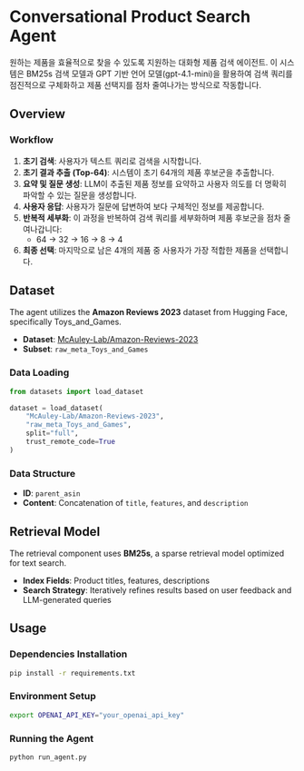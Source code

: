 # Conversational Product Search Agent

원하는 제품을 효율적으로 찾을 수 있도록 지원하는 대화형 제품 검색 에이전트. 이 시스템은 BM25s 검색 모델과 GPT 기반 언어 모델(gpt-4.1-mini)을 활용하여 검색 쿼리를 점진적으로 구체화하고 제품 선택지를 점차 줄여나가는 방식으로 작동합니다.

## Overview

### Workflow

1. **초기 검색**: 사용자가 텍스트 쿼리로 검색을 시작합니다.
2. **초기 결과 추출 (Top-64)**: 시스템이 초기 64개의 제품 후보군을 추출합니다.
3. **요약 및 질문 생성**: LLM이 추출된 제품 정보를 요약하고 사용자 의도를 더 명확히 파악할 수 있는 질문을 생성합니다.
4. **사용자 응답**: 사용자가 질문에 답변하여 보다 구체적인 정보를 제공합니다.
5. **반복적 세부화**: 이 과정을 반복하여 검색 쿼리를 세부화하며 제품 후보군을 점차 줄여나갑니다:
    - 64 → 32 → 16 → 8 → 4
6. **최종 선택**: 마지막으로 남은 4개의 제품 중 사용자가 가장 적합한 제품을 선택합니다.


## Dataset

The agent utilizes the **Amazon Reviews 2023** dataset from Hugging Face, specifically Toys_and_Games.

- **Dataset**: [McAuley-Lab/Amazon-Reviews-2023](https://huggingface.co/datasets/McAuley-Lab/Amazon-Reviews-2023)
- **Subset**: `raw_meta_Toys_and_Games`

### Data Loading

```python
from datasets import load_dataset

dataset = load_dataset(
    "McAuley-Lab/Amazon-Reviews-2023",
    "raw_meta_Toys_and_Games",
    split="full",
    trust_remote_code=True
)
```

### Data Structure

- **ID**: `parent_asin`
- **Content**: Concatenation of `title`, `features`, and `description`

## Retrieval Model

The retrieval component uses **BM25s**, a sparse retrieval model optimized for text search.

- **Index Fields**: Product titles, features, descriptions
- **Search Strategy**: Iteratively refines results based on user feedback and LLM-generated queries

## Usage

### Dependencies Installation

```bash
pip install -r requirements.txt
```

### Environment Setup

```bash
export OPENAI_API_KEY="your_openai_api_key"
```

### Running the Agent

```bash
python run_agent.py
```